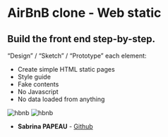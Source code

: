 # AirBnB clone - Web static

## Build the front end step-by-step.

“Design” / “Sketch” / “Prototype” each element:

* Create simple HTML static pages
* Style guide
* Fake contents
* No Javascript
* No data loaded from anything

![hbnb](https://zupimages.net/up/23/46/bt8n.png)
![hbnb](https://zupimages.net/up/23/46/zxyo.png)



* **Sabrina PAPEAU** - [Github](https://github.com/Holbiwan)
